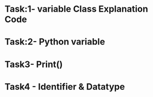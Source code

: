 # Task:1- variable Class Explanation Code 
# Task:2- Python variable
# Task3- Print() 
# Task4 - Identifier & Datatype

